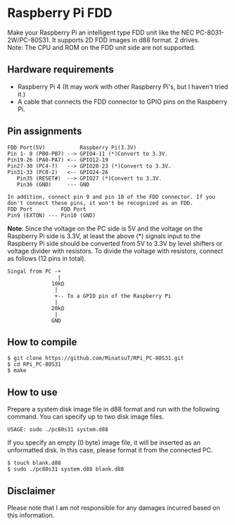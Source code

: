 # Raspberry Pi FDD
Make your Raspberry Pi an intelligent type FDD unit like the NEC PC-8031-2W/PC-80S31.
It supports 2D FDD images in d88 format. 2 drives.  
Note: The CPU and ROM on the FDD unit side are not supported.

## Hardware requirements
- Raspberry Pi 4 (It may work with other Raspberry Pi's, but I haven't tried it.)
- A cable that connects the FDD connector to GPIO pins on the Raspberry Pi.

## Pin assignments
```
FDD Port(5V)           Raspberry Pi(3.3V)
Pin 1- 8 (PB0-PB7) --> GPIO4-11 (*)Convert to 3.3V.
Pin19-26 (PA0-PA7) <-- GPIO12-19
Pin27-30 (PC4-7)   --> GPIO20-23 (*)Convert to 3.3V.
Pin31-33 (PC0-2)   <-- GPIO24-26
   Pin35 (RESET#)  --> GPIO27 (*)Convert to 3.3V.
   Pin36 (GND)     --- GND

In addition, connect pin 9 and pin 10 of the FDD connector. If you don't connect these pins, it won't be recognized as an FDD.
FDD Port         FDD Port
Pin9 (EXTON) --- Pin10 (GND)
```
**Note**: Since the voltage on the PC side is 5V and the voltage on the Raspberry Pi side is 3.3V, at least the above (\*) signals input to the Raspberry Pi side should be converted from 5V to 3.3V by level shifters or voltage divider with resistors.
To divide the voltage with resistors, connect as follows (12 pins in total).
```
Singal from PC -+
                |
              10kΩ
               |
               +-- To a GPIO pin of the Raspberry Pi
               |
              20kΩ
               |
              GND
```

## How to compile
```
$ git clone https://github.com/MinatsuT/RPi_PC-80S31.git
$ cd RPi_PC-80S31
$ make
```

## How to use
Prepare a system disk image file in d88 format and run with the following command.
You can specify up to two disk image files.
```
USAGE: sudo ./pc80s31 system.d88
```

If you specify an empty (0 byte) image file, it will be inserted as an unformatted disk.
In this case, please format it from the connected PC.
```
$ touch blank.d88
$ sudo ./pc80s31 system.d88 blank.d88
```

## Disclaimer
Please note that I am not responsible for any damages incurred based on this information.